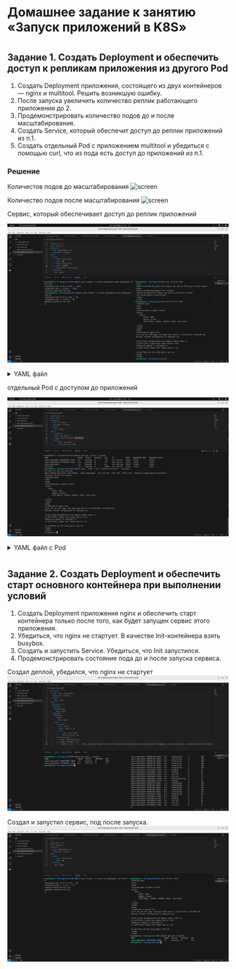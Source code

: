 # Домашнее задание к занятию «Запуск приложений в K8S»

#

## Задание 1. Создать Deployment и обеспечить доступ к репликам приложения из другого Pod

1. Создать Deployment приложения, состоящего из двух контейнеров — nginx и multitool. Решить возникшую ошибку.
2. После запуска увеличить количество реплик работающего приложения до 2.
3. Продемонстрировать количество подов до и после масштабирования.
4. Создать Service, который обеспечит доступ до реплик приложений из п.1.
5. Создать отдельный Pod с приложением multitool и убедиться с помощью curl, что из пода есть доступ до приложений из п.1.

### Решение
Количестов подов до масштабирования
![screen](/screen/12-adminkub-03-1.png)

Количество подов после масштабирования
![screen](/screen/12-adminkub-03-2.png)

Сервис, который обеспечивает доступ до реплик приложений

![screen](/screen/12-adminkub-03-3.png)

<details>
<summary>YAML файл
</summary>

```commandline
apiVersion: apps/v1
kind: Deployment
metadata:
  name: nginx-deployment
  namespace: lesson2
  labels:
    app: nginx
spec:
  replicas: 2
  selector:
    matchLabels:
      app: nginx
  template:
    metadata:
      labels:
        app: nginx
    spec:
      containers:
      - name: nginx
        image: nginx:1.19
        ports:
          - name: http-nginx
            containerPort: 80
      - name: init-multi
        image: wbitt/network-multitool:openshift-extra
        ports:
          - name: http-multi
            containerPort: 11443
---
apiVersion: v1
kind: Service
metadata:
  name: deployment-svc
  namespace: lesson2
spec:
  ports:
    - name: http-nginx
      port: 80
    - name: http-multi
      port: 11443
      targetPort: http-multi
  selector:
    app: nginx
```
</details>

отдельный Pod с доступом до приложений

![screen](/screen/12-adminkub-03-4.png)

<details>
<summary>YAML файл c Pod
</summary>

```commandline
apiVersion: apps/v1
kind: Deployment
metadata:
  name: nginx-deployment
  namespace: lesson2
  labels:
    app: nginx
spec:
  replicas: 2
  selector:
    matchLabels:
      app: nginx
  template:
    metadata:
      labels:
        app: nginx
    spec:
      containers:
      - name: nginx
        image: nginx:1.19
        ports:
          - name: http-nginx
            containerPort: 80
      - name: init-multi
        image: wbitt/network-multitool:openshift-extra
        ports:
          - name: http-multi
            containerPort: 11443
---
apiVersion: v1
kind: Service
metadata:
  name: deployment-svc
  namespace: lesson2
spec:
  ports:
    - name: http-nginx
      port: 80
    - name: http-multi
      port: 11443
      targetPort: http-multi
  selector:
    app: nginx
---
apiVersion: v1
kind: Pod
metadata:
  name: ext-multi
  namespace: lesson2
  labels:
    app: multi
spec:
  containers:
  - name: ext-multi
    image: wbitt/network-multitool
    ports:
      - name: ext-multi
        containerPort: 443
```
</details>

#

## Задание 2. Создать Deployment и обеспечить старт основного контейнера при выполнении условий

1. Создать Deployment приложения nginx и обеспечить старт контейнера только после того, как будет запущен сервис этого приложения.
2. Убедиться, что nginx не стартует. В качестве Init-контейнера взять busybox.
3. Создать и запустить Service. Убедиться, что Init запустился.
4. Продемонстрировать состояние пода до и после запуска сервиса.

Создал деплой, убедился, что nginx  не стартует
![screen](/screen/12-adminkube-03-5.png)

Создал и запустил сервис, под после запуска.
![screen](/screen/12-adminkube-03-6.png)